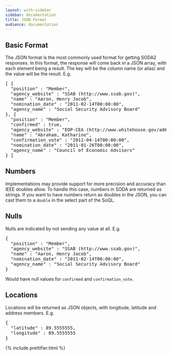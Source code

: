 ```yaml
---
layout: with-sidebar
sidebar: documentation 
title: JSON Format
audience: documentation
---
```


## Basic Format

The JSON format is the most commonly used format for getting SODA2 responses.  In this format, the response
will come back in a JSON array, with each element being a result.  The key will be the column name (or alias) and the
value will be the result.  E.g.

<pre class="prettyprint">
[ {
  "position" : "Member",
  "agency_website" : "SSAB (http://www.ssab.gov)",
  "name" : "Aaron, Henry Jacob",
  "nomination_date" : "2011-02-14T00:00:00",
  "agency_name" : "Social Security Advisory Board"
}, {
  "position" : "Member",
  "confirmed" : true,
  "agency_website" : "EOP-CEA (http://www.whitehouse.gov/administration/eop/cea)",
  "name" : "Abraham, Katharine",
  "confirmation_vote" : "2011-04-14T00:00:00",
  "nomination_date" : "2011-01-26T00:00:00",
  "agency_name" : "Council of Economic Advisers"
} ]
</pre>

## Numbers

Implementations may provide support for more precision and accuracy than IEEE doubles allow.  To handle this case,
numbers in SODA are returned as strings.  If you want to have numbers return as doubles in the JSON, you can cast them to
a `double` in the select part of the SoQL.

## Nulls

Nulls are indicated by not sending any value at all.  E.g.

<pre class="prettyprint">
{
  "position" : "Member",
  "agency_website" : "SSAB (http://www.ssab.gov)",
  "name" : "Aaron, Henry Jacob",
  "nomination_date" : "2011-02-14T00:00:00",
  "agency_name" : "Social Security Advisory Board"
}
</pre>

Would have null values for `confirmed` and `confirmation_vote`.

## Locations

Locations will be returned as JSON objects, with longitude, latitude and address members.  E.g.

<pre class="prettyprint">
{
  "latitude" : 89.5555555,
  "longitude" : 89.5555555
}
</pre>

{% include prettifier.html %}
